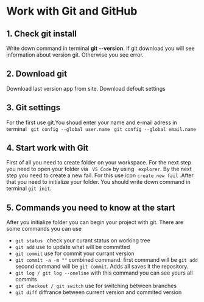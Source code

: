 # Work with Git and GitHub

## 1. Check git install
Write down command in terminal **git --version**. If git download you will see information about version git. Otherwise you see error.

## 2. Download git
Download last version app from site.
Download defoult settings

## 3. Git settings
For the first use git.You shoud enter your name and e-mail adress in terminal
``` git config --global user.name```
``` git config --global email.name```
## 4. Start work with Git
First of all you need to create folder on your workspace. For the next step you need to open your folder via ``` VS Code``` by using ``` explorer```. By the next step you need to create a new fail. For this use icon ``` create new fail ``` .After that you need to initialize your folder. You should write down command in terminal ``` git init ```.
## 5. Commands you need to know at the start
After you initialize folder you can begin your project with git. There are some commands you can use
*  ```git status ``` check your curant status on working tree
* ``` git add ``` use to update what will be committed
* ``` git commit ``` use for commit your currant version
* ``` git commit -a -m "" ``` combined command. first command will be ``` git add ``` second command will be ``` git commit ```. Adds all saves it the repository.
* ``` git log / git log --oneline ``` with this command you can see yours all commits
* ``` git checkout / git switch ``` use for switching between branches
* ``` git diff ``` diffrance between current version and commited version